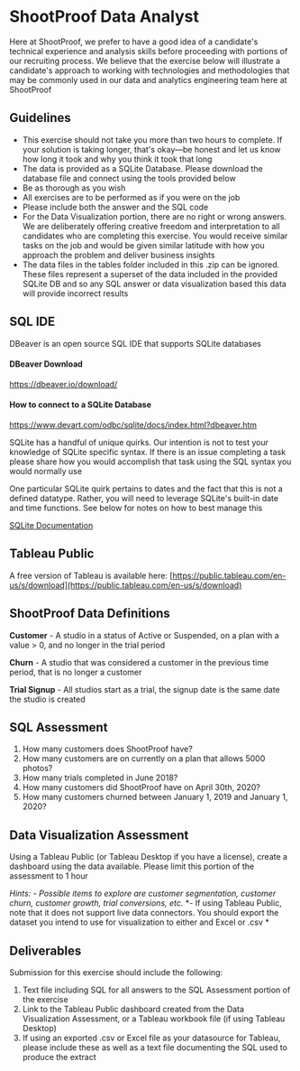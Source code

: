 ﻿# ShootProof Data Analyst
Here at ShootProof, we prefer to have a good idea of a candidate's technical experience and analysis skills before proceeding with portions of our recruiting process. We believe that the exercise below will illustrate a candidate's approach to working with technologies and methodologies that may be commonly used in our data and analytics engineering team here at ShootProof

## Guidelines
-  This exercise should not take you more than two hours to complete. If your solution is taking longer, that's okay—be honest and let us know how long it took and why you think it took that long
- The data is provided as a SQLite Database. Please download the database file and connect using the tools provided below
-   Be as thorough as you wish
-   All exercises are to be performed as if you were on the job
-   Please include both the answer and the SQL code
-  For the Data Visualization portion, there are no right or wrong answers. We are deliberately offering creative freedom and interpretation to all candidates who are completing this exercise. You would receive similar tasks on the job and would be given similar latitude with how you approach the problem and deliver business insights
- The data files in the tables folder included in this .zip can be ignored. These files represent a superset of the data included in the provided SQLite DB and so any SQL answer or data visualization based this data will provide incorrect results

## SQL IDE
DBeaver is an open source SQL IDE that supports SQLite databases

#### DBeaver Download
https://dbeaver.io/download/

#### How to connect to a SQLite Database
https://www.devart.com/odbc/sqlite/docs/index.html?dbeaver.htm

SQLite has a handful of unique quirks. Our intention is not to test your knowledge of SQLite specific syntax. If there is an issue completing a task please share how you would accomplish that task using the SQL syntax you would normally use

One particular SQLite quirk pertains to dates and the fact that this is not a defined datatype. Rather, you will need to leverage SQLite's built-in date and time functions. See below for notes on how to best manage this

[SQLite Documentation](https://www.sqlitetutorial.net/sqlite-date-functions/sqlite-date-function/)

## Tableau Public
A free version of Tableau is available here: [https://public.tableau.com/en-us/s/download](https://public.tableau.com/en-us/s/download)

## ShootProof Data Definitions
**Customer** - A studio in a status of Active or Suspended, on a plan with a value > 0, and no longer in the trial period

**Churn** - A studio that was considered a customer in the previous time period, that is no longer a customer

**Trial Signup** - All studios start as a trial, the signup date is the same date the studio is created

## SQL Assessment

1.  How many customers does ShootProof have?
2.  How many customers are on currently on a plan that allows 5000 photos?
3.  How many trials completed in June 2018?
4.  How many customers did ShootProof have on April 30th, 2020?
5.  How many customers churned between January 1, 2019 and January 1, 2020?

## Data Visualization Assessment

Using a Tableau Public (or Tableau Desktop if you have a license), create a dashboard using the data available. Please limit this portion of the assessment to 1 hour

*Hints:* 
*- Possible items to explore are customer segmentation, customer churn, customer growth, trial conversions, etc.*
*- If using Tableau Public, note that it does not support live data connectors. You should export the dataset you intend to use for visualization to either and Excel or .csv *

## Deliverables

Submission for this exercise should include the following:
1. Text file including SQL for all answers to the SQL Assessment portion of the exercise
2. Link to the Tableau Public dashboard created from the Data Visualization Assessment, or a Tableau workbook file (if using Tableau Desktop)
3. If using an exported .csv or Excel file as your datasource for Tableau, please include these as well as a text file documenting the SQL used to produce the extract
